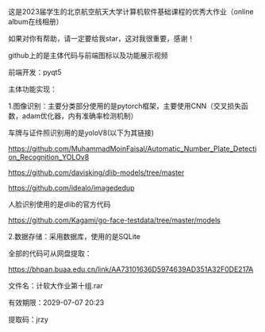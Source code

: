 这是2023届学生的北京航空航天大学计算机软件基础课程的优秀大作业（online album在线相册）

如果对你有帮助，请一定要给我star，这对我很重要，感谢！

github上的是主体代码与前端图标以及功能展示视频

前端开发：pyqt5

主体功能实现：

1.图像识别：主要分类部分使用的是pytorch框架，主要使用CNN（交叉损失函数，adam优化器，内有准确率检测机制）

车牌与证件照识别用的是yoloV8(以下为其链接)

https://github.com/MuhammadMoinFaisal/Automatic_Number_Plate_Detection_Recognition_YOLOv8 

https://github.com/davisking/dlib-models/tree/master

https://github.com/idealo/imagededup

人脸识别使用的是dlib的官方代码

https://github.com/Kagami/go-face-testdata/tree/master/models

2.数据存储：采用数据库，使用的是SQLite

全部的代码可从网盘提取：

https://bhpan.buaa.edu.cn/link/AA73101636D5974639AD351A32F0DE217A

文件名：计软大作业第十组.rar

有效期限：2029-07-07 20:23

提取码：jrzy
